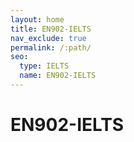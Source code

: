 ```yaml
---
layout: home
title: EN902-IELTS
nav_exclude: true
permalink: /:path/
seo:
  type: IELTS
  name: EN902-IELTS
---
```


# EN902-IELTS
